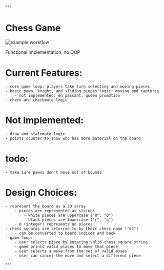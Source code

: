 
"""
# Chess Game
![example workflow](https://github.com/SorenKyhl/chess/actions/workflows/python-app.yml/badge.svg)

Functional Implementation; no OOP


# Current Features:
    - core game loop: players take turn selecting and moving pieces
    - basic pawn, knight, and sliding pieces logic: moving and captures
        - not implemented: en passant, queen promotion
    - check and checkmate logic

# Not Implemented:
    - draw and stalemate logic
    - points counter to show who has more material on the board

# todo:
    - make sure pawns don't move out of bounds

# Design Choices:
    - represent the board as a 2D array
        - pieces are represented as strings
            - white pieces are uppercase ("R", "Q")
            - black pieces are lowercase ("r", "q")
        - 0 (integer) represents no pieces
    - chess squares are referred to by their chess name ("e4")
        - can be converted to board indices and back
    - game loop:
        - user selects piece by entering valid chess square string
        - game prints valid places to move that piece
        - user selects a move from the set of valid moves
        - user can cancel the move and select a different piece
"""
